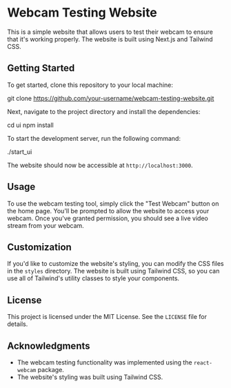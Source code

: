 # Webcam Testing Website

This is a simple website that allows users to test their webcam to ensure that it's working properly. The website is built using Next.js and Tailwind CSS.

## Getting Started

To get started, clone this repository to your local machine:

git clone https://github.com/your-username/webcam-testing-website.git


Next, navigate to the project directory and install the dependencies:

cd ui
npm install

To start the development server, run the following command:

./start_ui

The website should now be accessible at `http://localhost:3000`.

## Usage

To use the webcam testing tool, simply click the "Test Webcam" button on the home page. You'll be prompted to allow the website to access your webcam. Once you've granted permission, you should see a live video stream from your webcam.

## Customization

If you'd like to customize the website's styling, you can modify the CSS files in the `styles` directory. The website is built using Tailwind CSS, so you can use all of Tailwind's utility classes to style your components.

## License

This project is licensed under the MIT License. See the `LICENSE` file for details.

## Acknowledgments

- The webcam testing functionality was implemented using the `react-webcam` package.
- The website's styling was built using Tailwind CSS.

